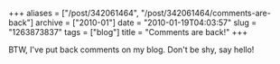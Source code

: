 +++
aliases = ["/post/342061464", "/post/342061464/comments-are-back"]
archive = ["2010-01"]
date = "2010-01-19T04:03:57"
slug = "1263873837"
tags = ["blog"]
title = "Comments are back!"
+++

BTW, I've put back comments on my blog.  Don't be shy, say hello!
